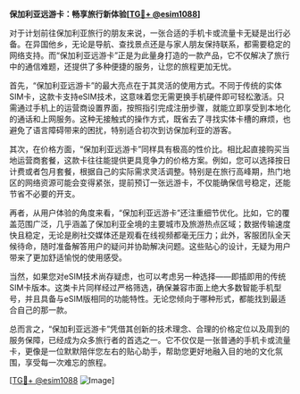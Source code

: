 **保加利亚远游卡：畅享旅行新体验[[TG💪+ @esim1088](https://t.me/s/esim1088)]**

对于计划前往保加利亚旅行的朋友来说，一张合适的手机卡或流量卡无疑是出行必备。在异国他乡，无论是导航、查找景点还是与家人朋友保持联系，都需要稳定的网络支持。而“保加利亚远游卡”正是为此量身打造的一款产品，它不仅解决了旅行中的通信难题，还提供了多种便捷的服务，让您的旅程更加无忧。

首先，“保加利亚远游卡”的最大亮点在于其灵活的使用方式。不同于传统的实体SIM卡，这款卡支持eSIM技术，这意味着您无需更换手机硬件即可轻松激活。只需通过手机上的运营商设置界面，按照指引完成注册步骤，就能立即享受到本地化的通话和上网服务。这种无接触式的操作方式，既省去了寻找实体卡槽的麻烦，也避免了语言障碍带来的困扰，特别适合初次到访保加利亚的游客。

其次，在价格方面，“保加利亚远游卡”同样具有极高的性价比。相比起直接购买当地运营商套餐，这款卡往往能提供更具竞争力的价格方案。例如，您可以选择按日计费或者包月套餐，根据自己的实际需求灵活调整。特别是在旅行高峰期，热门地区的网络资源可能会变得紧张，提前预订一张远游卡，不仅能确保信号稳定，还能节省不必要的开支。

再者，从用户体验的角度来看，“保加利亚远游卡”还注重细节优化。比如，它的覆盖范围广泛，几乎涵盖了保加利亚全境的主要城市及旅游热点区域；数据传输速度快且稳定，无论是刷社交媒体还是观看在线视频都毫无压力；此外，客服团队全天候待命，随时准备解答用户的疑问并协助解决问题。这些贴心的设计，无疑为用户带来了更加舒适愉悦的使用感受。

当然，如果您对eSIM技术尚存疑虑，也可以考虑另一种选择——即插即用的传统SIM卡版本。这类卡片同样经过严格筛选，确保兼容市面上绝大多数智能手机型号，并且具备与eSIM版相同的功能特性。无论您倾向于哪种形式，都能找到最适合自己的那一款。

总而言之，“保加利亚远游卡”凭借其创新的技术理念、合理的价格定位以及周到的服务保障，已经成为众多旅行者的首选之一。它不仅仅是一张普通的手机卡或流量卡，更像是一位默默陪伴您左右的贴心助手，帮助您更好地融入目的地的文化氛围，享受每一次难忘的旅程。

[[TG💪+ @esim1088](https://t.me/s/esim1088) ![Image](https://i.postimg.cc/4NQfJmqS/Snipaste-2025-05-13-00-14-12.png)]